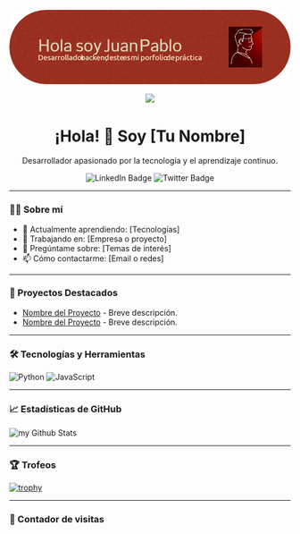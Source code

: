 ![Header](header.png)
<div align="center">
  <img src="https://media.giphy.com/media/HQHwvSBSy7s0AXOlWt/giphy.gif" width="200"/>
  <h1>¡Hola! 👋 Soy [Tu Nombre]</h1>
  <p>Desarrollador apasionado por la tecnología y el aprendizaje continuo.</p>
  
  <div id="badges">
    <img src="https://img.shields.io/badge/LinkedIn-blue?style=for-the-badge&logo=linkedin&logoColor=white" alt="LinkedIn Badge"/>
    <img src="https://img.shields.io/badge/Twitter-blue?style=for-the-badge&logo=twitter&logoColor=white" alt="Twitter Badge"/>
  </div>
</div>

---

### 🧑‍💻 Sobre mí

- 🌱 Actualmente aprendiendo: [Tecnologías]
- 💼 Trabajando en: [Empresa o proyecto]
- 💬 Pregúntame sobre: [Temas de interés]
- 📫 Cómo contactarme: [Email o redes]

---

### 🚀 Proyectos Destacados

- [Nombre del Proyecto](enlace) - Breve descripción.
- [Nombre del Proyecto](enlace) - Breve descripción.

---

### 🛠️ Tecnologías y Herramientas

![Python](https://img.shields.io/badge/Python-3776AB?style=for-the-badge&logo=python&logoColor=white)
![JavaScript](https://img.shields.io/badge/JavaScript-F7DF1E?style=for-the-badge&logo=javascript&logoColor=black)
<!-- Agrega más badges según tus tecnologías -->

---

### 📈 Estadísticas de GitHub

<img align="center" src="https://github-readme-stats.vercel.app/api?username=TU_USUARIO&show_icons=true&theme=radical" alt="my Github Stats"/>

---

### 🏆 Trofeos

[![trophy](https://github-profile-trophy.vercel.app/?username=TU_USUARIO&theme=onedark)](https://github.com/ryo-ma/github-profile-trophy)

---

### 👀 Contador de visitas

<img src="https://komarev.com/ghpvc/?username=TU_USUARIO&style=flat-square&color=blue" alt=""/>

